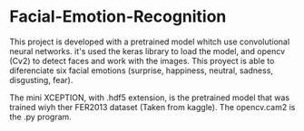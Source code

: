 # Facial-Emotion-Recognition
This project is developed with a pretrained model whitch use convolutional neural networks. it's used the keras library to load the model, and opencv (Cv2) to detect faces and work with the images. This proyect is able to diferenciate six facial emotions (surprise, happiness, neutral, sadness, disgusting, fear).

The mini XCEPTION, with .hdf5 extension, is the pretrained model that was trained wiyh ther FER2013 dataset (Taken from kaggle).
The opencv.cam2 is the .py program.
